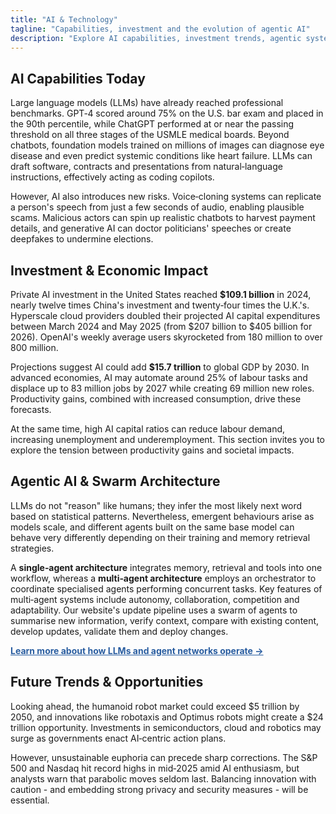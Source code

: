 ```yaml
---
title: "AI & Technology"
tagline: "Capabilities, investment and the evolution of agentic AI"
description: "Explore AI capabilities, investment trends, agentic systems, and the future of artificial intelligence technology."
---
```


## AI Capabilities Today

Large language models (LLMs) have already reached professional benchmarks. GPT‑4 scored around 75% on the U.S. bar exam and placed in the 90th percentile, while ChatGPT performed at or near the passing threshold on all three stages of the USMLE medical boards. Beyond chatbots, foundation models trained on millions of images can diagnose eye disease and even predict systemic conditions like heart failure. LLMs can draft software, contracts and presentations from natural‑language instructions, effectively acting as coding copilots.

However, AI also introduces new risks. Voice‑cloning systems can replicate a person's speech from just a few seconds of audio, enabling plausible scams. Malicious actors can spin up realistic chatbots to harvest payment details, and generative AI can doctor politicians' speeches or create deepfakes to undermine elections.

## Investment & Economic Impact

Private AI investment in the United States reached **$109.1 billion** in 2024, nearly twelve times China's investment and twenty‑four times the U.K.'s. Hyperscale cloud providers doubled their projected AI capital expenditures between March 2024 and May 2025 (from $207 billion to $405 billion for 2026). OpenAI's weekly average users skyrocketed from 180 million to over 800 million.

Projections suggest AI could add **$15.7 trillion** to global GDP by 2030. In advanced economies, AI may automate around 25% of labour tasks and displace up to 83 million jobs by 2027 while creating 69 million new roles. Productivity gains, combined with increased consumption, drive these forecasts.

At the same time, high AI capital ratios can reduce labour demand, increasing unemployment and underemployment. This section invites you to explore the tension between productivity gains and societal impacts.

## Agentic AI & Swarm Architecture

LLMs do not "reason" like humans; they infer the most likely next word based on statistical patterns. Nevertheless, emergent behaviours arise as models scale, and different agents built on the same base model can behave very differently depending on their training and memory retrieval strategies.

A **single‑agent architecture** integrates memory, retrieval and tools into one workflow, whereas a **multi‑agent architecture** employs an orchestrator to coordinate specialised agents performing concurrent tasks. Key features of multi‑agent systems include autonomy, collaboration, competition and adaptability. Our website's update pipeline uses a swarm of agents to summarise new information, verify context, compare with existing content, develop updates, validate them and deploy changes.

<p style="margin-top:12px;">
  <a href="llm.html" style="color:#295da0; text-decoration:underline; font-weight:bold;">
    Learn more about how LLMs and agent networks operate →
  </a>
</p>

## Future Trends & Opportunities

Looking ahead, the humanoid robot market could exceed $5 trillion by 2050, and innovations like robotaxis and Optimus robots might create a $24 trillion opportunity. Investments in semiconductors, cloud and robotics may surge as governments enact AI‑centric action plans.

However, unsustainable euphoria can precede sharp corrections. The S&P 500 and Nasdaq hit record highs in mid‑2025 amid AI enthusiasm, but analysts warn that parabolic moves seldom last. Balancing innovation with caution - and embedding strong privacy and security measures - will be essential.